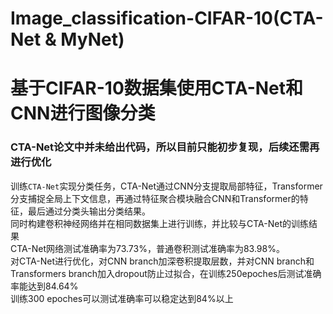 # Image_classification-CIFAR-10(CTA-Net & MyNet)
# 基于CIFAR-10数据集使用CTA-Net和CNN进行图像分类
### CTA-Net论文中并未给出代码，所以目前只能初步复现，后续还需再进行优化 </br>
训练```CTA-Net```实现分类任务，CTA-Net通过CNN分支提取局部特征，Transformer分支捕捉全局上下文信息，再通过特征聚合模块融合CNN和Transformer的特征，最后通过分类头输出分类结果。</br>
同时构建卷积神经网络并在相同数据集上进行训练，并比较与CTA-Net的训练结果</br>
CTA-Net网络测试准确率为73.73%，普通卷积测试准确率为83.98%。</br>
对CTA-Net进行优化，对CNN branch加深卷积提取层数，并对CNN branch和Transformers branch加入dropout防止过拟合，在训练250epoches后测试准确率能达到84.64%</br>
训练300 epoches可以测试准确率可以稳定达到84%以上
